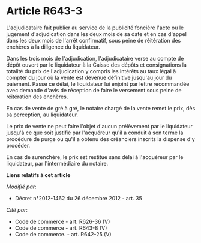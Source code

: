 # Article R643-3

L'adjudicataire fait publier   au service de la publicité foncière l'acte ou le jugement d'adjudication dans les deux mois de
sa date et en cas d'appel dans les deux mois de l'arrêt confirmatif, sous peine de réitération des enchères à la diligence du
liquidateur. 

Dans les trois mois de l'adjudication, l'adjudicataire verse au compte de dépôt ouvert par le liquidateur à la Caisse des
dépôts et consignations la totalité du prix de l'adjudication y compris les intérêts au taux légal à compter du jour où la
vente est devenue définitive jusqu'au jour du paiement. Passé ce délai, le liquidateur lui enjoint par lettre recommandée
avec demande d'avis de réception de faire le versement sous peine de réitération des enchères. 

En cas de vente de gré à gré, le notaire chargé de la vente remet le prix, dès sa perception, au liquidateur. 

Le prix de vente ne peut faire l'objet d'aucun prélèvement par le liquidateur jusqu'à ce que soit justifié par l'acquéreur
qu'il a conduit à son terme la procédure de purge ou qu'il a obtenu des créanciers inscrits la dispense d'y procéder. 

En cas de surenchère, le prix est restitué sans délai à l'acquéreur par le liquidateur, par l'intermédiaire du notaire.

**Liens relatifs à cet article**

_Modifié par_:

  - Décret n°2012-1462 du 26 décembre 2012 - art. 35

_Cité par_:

  - Code de commerce - art. R626-36 (V)
  - Code de commerce - art. R643-8 (V)
  - Code de commerce. - art. R642-25 (V)
